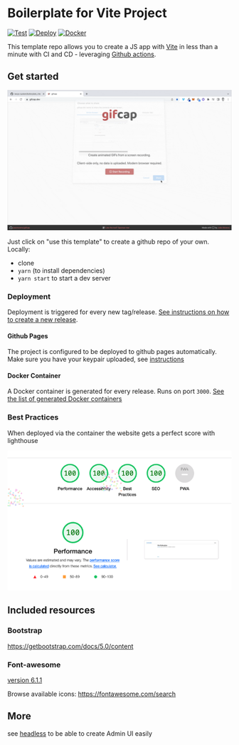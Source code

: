 # Boilerplate for Vite Project

[![Test](https://github.com/nexys-system/boilerplate_vite/actions/workflows/test.yml/badge.svg)](https://github.com/nexys-system/boilerplate_vite/actions/workflows/test.yml)
[![Deploy](https://github.com/nexys-system/boilerplate_vite/actions/workflows/deploy.yml/badge.svg)](https://github.com/nexys-system/boilerplate_vite/actions/workflows/deploy.yml)
[![Docker](https://github.com/nexys-system/boilerplate_vite/actions/workflows/docker.yml/badge.svg)](https://github.com/nexys-system/boilerplate_vite/actions/workflows/docker.yml)

This template repo allows you to create a JS app with [Vite](https://vitejs.dev/) in less than a minute with CI and CD - leveraging [Github actions](https://github.com/features/actions).

## Get started

![get started](./recording.gif)

Just click on "use this template" to create a github repo of your own.
Locally:
* clone
* `yarn` (to install dependencies)
* `yarn start` to start a dev server

### Deployment

Deployment is triggered for every new tag/release. [See instructions on how to create a new release](https://docs.github.com/en/repositories/releasing-projects-on-github/managing-releases-in-a-repository).

#### Github Pages

The project is configured to be deployed to github pages automatically. Make sure you have your keypair uploaded, see [instructions](https://github.com/marketplace/actions/deploy-to-github-pages#using-an-ssh-deploy-key-)

#### Docker Container

A Docker container is generated for every release. Runs on port `3000`. [See the list of generated Docker containers](https://github.com/nexys-system/boilerplate_vite/pkgs/container/boilerplate_vite%2Fboilerplate_vite)

### Best Practices

When deployed via the container the website gets a perfect score with lighthouse

![Lightouse screenshot made on Aug 11 with a docker deployment, v0.0.21](./lightouse-screenshot.png)

## Included resources

### Bootstrap

https://getbootstrap.com/docs/5.0/content

### Font-awesome

[version 6.1.1](https://cdnjs.com/libraries/font-awesome)

Browse available icons: https://fontawesome.com/search


## More

see [headless](https://github.com/nexys-system/react-headless) to be able to create Admin UI easily
